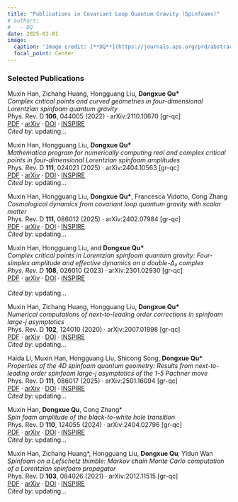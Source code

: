 ```yaml
---
title: "Publications in Covariant Loop Quantum Gravity (Spinfoams)"
# authors:
#   - DQ
date: 2025-02-01
image:
  caption: 'Image credit: [**DQ**](https://journals.aps.org/prd/abstract/10.1103/PhysRevD.111.086012).'
  focal_point: Center 
---
```


### Selected Publications

Muxin Han, Zichang Huang, Hongguang Liu, <strong>Dongxue Qu*</strong><br>
<em>Complex critical points and curved geometries in four-dimensional Lorentzian spinfoam quantum gravity</em><br>
Phys. Rev. D <strong>106</strong>, 044005 (2022) · arXiv:2110.10670 [gr-qc]<br>
<a href="https://arxiv.org/pdf/2110.10670">PDF</a> · 
<a href="https://arxiv.org/abs/2110.10670">arXiv</a> · 
<a href="https://doi.org/10.1103/PhysRevD.106.044005">DOI</a> · 
<a href="https://inspirehep.net/literature/1949174">INSPIRE</a><br>
<em>Cited by</em>: <span id="citecount5">updating…</span>

<script>
fetch("https://inspirehep.net/api/literature/1949174")
  .then(res => res.json())
  .then(data => {
    const count = data.metadata?.citation_count ?? "0";
    document.getElementById("citecount5").innerText = count;
  });
</script>

Muxin Han, Hongguang Liu, <strong>Dongxue Qu*</strong><br>
<em>Mathematica program for numerically computing real and complex critical points in four-dimensional Lorentzian spinfoam amplitudes</em><br>
Phys. Rev. D <strong>111</strong>, 024021 (2025) · arXiv:2404.10563 [gr-qc]<br>
<a href="https://arxiv.org/pdf/2404.10563">PDF</a> · 
<a href="https://arxiv.org/abs/2404.10563">arXiv</a> · 
<a href="https://doi.org/10.1103/PhysRevD.111.024021">DOI</a> · 
<a href="https://inspirehep.net/literature/2777905">INSPIRE</a><br>
<em>Cited by</em>: <span id="citecount1">updating…</span>

<script>
fetch("https://inspirehep.net/api/literature/2777905")
  .then(res => res.json())
  .then(data => {
    const count = data.metadata?.citation_count ?? "0";
    document.getElementById("citecount1").innerText = count;
  });
</script>

Muxin Han, Hongguang Liu, <strong>Dongxue Qu*</strong>, Francesca Vidotto, Cong Zhang<br>
<em>Cosmological dynamics from covariant loop quantum gravity with scalar matter</em><br>
Phys. Rev. D <strong>111</strong>, 086012 (2025) · arXiv:2402.07984 [gr-qc]<br>
<a href="https://arxiv.org/pdf/2402.07984">PDF</a> · 
<a href="https://arxiv.org/abs/2402.07984">arXiv</a> · 
<a href="https://doi.org/10.1103/PhysRevD.111.086012">DOI</a> · 
<a href="https://inspirehep.net/literature/2758026">INSPIRE</a><br>
<em>Cited by</em>: <span id="citecount3">updating…</span>

<script>
fetch("https://inspirehep.net/api/literature/2758026")
  .then(res => res.json())
  .then(data => {
    const count = data.metadata?.citation_count ?? "0";
    document.getElementById("citecount3").innerText = count;
  });
</script>

Muxin Han, Hongguang Liu, and <strong>Dongxue Qu*</strong><br>
<em>Complex critical points in Lorentzian spinfoam quantum gravity: Four-simplex amplitude and effective dynamics on a double-Δ₃ complex</em><br>
<em>Phys. Rev. D</em> <strong>108</strong>, 026010 (2023) · arXiv:2301.02930 [gr-qc]<br>
<a href="https://arxiv.org/pdf/2301.02930">PDF</a> · 
<a href="https://arxiv.org/abs/2301.02930">arXiv</a> · 
<a href="https://doi.org/10.1103/PhysRevD.108.026010">DOI</a> · 
<a href="https://inspirehep.net/literature/2621512">INSPIRE</a>  
<br>
<em>Cited by</em>: <span id="citecount4">updating…</span>

<script>
fetch("https://inspirehep.net/api/literature/2621512")
  .then(res => res.json())
  .then(data => {
    const count = data.metadata?.citation_count ?? "0";
    document.getElementById("citecount4").innerText = count;
  });
</script>

Muxin Han, Zichang Huang, Hongguang Liu, <strong>Dongxue Qu*</strong><br>
<em>Numerical computations of next-to-leading order corrections in spinfoam large-<i>j</i> asymptotics</em><br>
Phys. Rev. D <strong>102</strong>, 124010 (2020) · arXiv:2007.01998 [gr-qc]<br>
<a href="https://arxiv.org/pdf/2007.01998">PDF</a> · 
<a href="https://arxiv.org/abs/2007.01998">arXiv</a> · 
<a href="https://doi.org/10.1103/PhysRevD.102.124010">DOI</a> · 
<a href="https://inspirehep.net/literature/1805295">INSPIRE</a><br>
<em>Cited by</em>: <span id="citecount7">updating…</span>

<script>
fetch("https://inspirehep.net/api/literature/1805295")
  .then(res => res.json())
  .then(data => {
    const count = data.metadata?.citation_count ?? "0";
    document.getElementById("citecount7").innerText = count;
  });
</script>

Haida Li, Muxin Han, Hongguang Liu, Shicong Song, <strong>Dongxue Qu*</strong><br>
<em>Properties of the 4D spinfoam quantum geometry: Results from next-to-leading order spinfoam large-<i>j</i> asymptotics of the 1-5 Pachner move</em><br>
Phys. Rev. D <strong>111</strong>, 086017 (2025) · arXiv:2501.16094 [gr-qc]<br>
<a href="https://arxiv.org/pdf/2501.16094">PDF</a> · 
<a href="https://arxiv.org/abs/2501.16094">arXiv</a> · 
<a href="https://doi.org/10.1103/PhysRevD.111.086017">DOI</a> · 
<a href="https://inspirehep.net/literature/2872604">INSPIRE</a><br>
<em>Cited by</em>: <span id="citecount-2872604">updating…</span>

<script>
fetch("https://inspirehep.net/api/literature/2872604")
  .then(res => res.json())
  .then(data => {
    const count = data.metadata?.citation_count ?? "0";
    document.getElementById("citecount-2872604").innerText = count;
  });
</script>

Muxin Han, <strong>Dongxue Qu</strong>, Cong Zhang*<br>
<em>Spin foam amplitude of the black-to-white hole transition</em><br>
Phys. Rev. D <strong>110</strong>, 124055 (2024) · arXiv:2404.02796 [gr-qc]<br>
<a href="https://arxiv.org/pdf/2404.02796">PDF</a> · 
<a href="https://arxiv.org/abs/2404.02796">arXiv</a> · 
<a href="https://doi.org/10.1103/PhysRevD.110.124055">DOI</a> · 
<a href="https://inspirehep.net/literature/2773860">INSPIRE</a><br>
<em>Cited by</em>: <span id="citecount2">updating…</span>

<script>
fetch("https://inspirehep.net/api/literature/2773860")
  .then(res => res.json())
  .then(data => {
    const count = data.metadata?.citation_count ?? "0";
    document.getElementById("citecount2").innerText = count;
  });
</script>

Muxin Han, Zichang Huang*, Hongguang Liu, <strong>Dongxue Qu</strong>, Yidun Wan<br>
<em>Spinfoam on a Lefschetz thimble: Markov chain Monte Carlo computation of a Lorentzian spinfoam propagator</em><br>
Phys. Rev. D <strong>103</strong>, 084026 (2021) · arXiv:2012.11515 [gr-qc]<br>
<a href="https://arxiv.org/pdf/2012.11515">PDF</a> · 
<a href="https://arxiv.org/abs/2012.11515">arXiv</a> · 
<a href="https://doi.org/10.1103/PhysRevD.103.084026">DOI</a> · 
<a href="https://inspirehep.net/literature/1837981">INSPIRE</a><br>
<em>Cited by</em>: <span id="citecount6">updating…</span>

<script>
fetch("https://inspirehep.net/api/literature/1837981")
  .then(res => res.json())
  .then(data => {
    const count = data.metadata?.citation_count ?? "0";
    document.getElementById("citecount6").innerText = count;
  });
</script>
